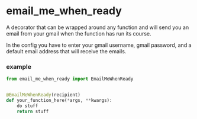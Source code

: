 # email_me_when_ready

A decorator that can be wrapped around any function and will send you an email from your gmail when the function has run its course. 

In the config you have to enter your gmail username, gmail password, and a default email address that will receive the emails.

### example
```python
from email_me_when_ready import EmailMeWhenReady


@EmailMeWhenReady(recipient)
def your_function_here(*args, **kwargs):
    do stuff
    return stuff

